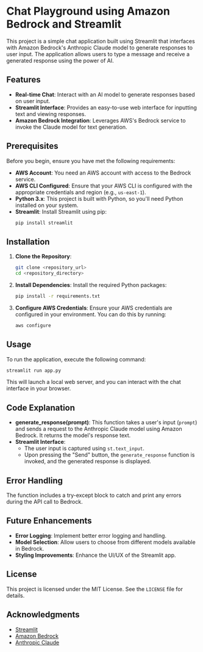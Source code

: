 
# Chat Playground using Amazon Bedrock and Streamlit

This project is a simple chat application built using Streamlit that interfaces with Amazon Bedrock's Anthropic Claude model to generate responses to user input. The application allows users to type a message and receive a generated response using the power of AI.

## Features

- **Real-time Chat**: Interact with an AI model to generate responses based on user input.
- **Streamlit Interface**: Provides an easy-to-use web interface for inputting text and viewing responses.
- **Amazon Bedrock Integration**: Leverages AWS's Bedrock service to invoke the Claude model for text generation.

## Prerequisites

Before you begin, ensure you have met the following requirements:

- **AWS Account**: You need an AWS account with access to the Bedrock service.
- **AWS CLI Configured**: Ensure that your AWS CLI is configured with the appropriate credentials and region (e.g., `us-east-1`).
- **Python 3.x**: This project is built with Python, so you'll need Python installed on your system.
- **Streamlit**: Install Streamlit using pip:
  ```bash
  pip install streamlit


## Installation

1. **Clone the Repository**:
   ```bash
   git clone <repository_url>
   cd <repository_directory>
   ```

2. **Install Dependencies**:
   Install the required Python packages:
   ```bash
   pip install -r requirements.txt
   ```

3. **Configure AWS Credentials**:
   Ensure your AWS credentials are configured in your environment. You can do this by running:
   ```bash
   aws configure
   ```

## Usage

To run the application, execute the following command:

```bash
streamlit run app.py
```

This will launch a local web server, and you can interact with the chat interface in your browser.

## Code Explanation

- **generate_response(prompt)**: This function takes a user's input (`prompt`) and sends a request to the Anthropic Claude model using Amazon Bedrock. It returns the model's response text.
- **Streamlit Interface**: 
  - The user input is captured using `st.text_input`.
  - Upon pressing the "Send" button, the `generate_response` function is invoked, and the generated response is displayed.

## Error Handling

The function includes a try-except block to catch and print any errors during the API call to Bedrock.

## Future Enhancements

- **Error Logging**: Implement better error logging and handling.
- **Model Selection**: Allow users to choose from different models available in Bedrock.
- **Styling Improvements**: Enhance the UI/UX of the Streamlit app.

## License

This project is licensed under the MIT License. See the `LICENSE` file for details.

## Acknowledgments

- [Streamlit](https://streamlit.io/)
- [Amazon Bedrock](https://aws.amazon.com/bedrock/)
- [Anthropic Claude](https://www.anthropic.com/)

